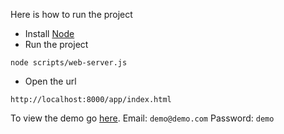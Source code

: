 

Here is how to run the project

- Install [Node](http://nodejs.org/)
- Run the project
```
node scripts/web-server.js
```
- Open the url
```
http://localhost:8000/app/index.html
```

To view the demo go [here](https://blistering-fire-4858.firebaseapp.com/#/login).
Email: `demo@demo.com`
Password: `demo`

